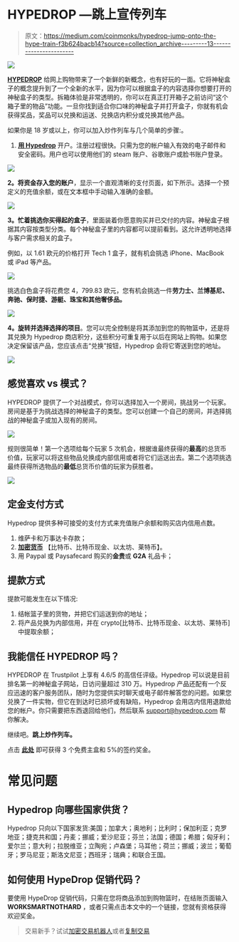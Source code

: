 # HYPEDROP —跳上宣传列车

> 原文：<https://medium.com/coinmonks/hypedrop-jump-onto-the-hype-train-f3b624bacb14?source=collection_archive---------13----------------------->

![](img/55d24f39c77de4c0cac1daca38319860.png)

[**HYPEDROP**](https://hypedrop.com/r/WORKSMARTNOTHARD) 给网上购物带来了一个新鲜的新概念，也有好玩的一面。它将神秘盒子的概念提升到了一个全新的水平，因为你可以根据盒子的内容选择你想要打开的神秘盒子的类型。拆箱体验是非常透明的，你可以在真正打开箱子之前访问“这个箱子里的物品”功能。一旦你找到适合你口味的神秘盒子并打开盒子，你就有机会获得奖品，奖品可以兑换和运送、兑换店内积分或兑换其他产品。

如果你是 18 岁或以上，你可以加入炒作列车与几个简单的步骤:。

1.  [**用 Hypedrop**](https://hypedrop.com/r/WORKSMARTNOTHARD) 开户。注册过程很快。只需为您的帐户输入有效的电子邮件和安全密码。用户也可以使用他们的 steam 账户、谷歌账户或脸书账户登录。

![](img/64e3c596a8dbb538283d8e5839c25435.png)

**2。将资金存入您的账户**，显示一个直观清晰的支付页面，如下所示。选择一个预定义的充值余额，或在文本框中手动输入准确的金额。

![](img/19abb3e5f055fc44dcec2e65c2fe1527.png)

**3。忙着挑选你买得起的盒子**，里面装着你愿意购买并已交付的内容。神秘盒子根据其内容按类型分类。每个神秘盒子里的内容都可以提前看到。这允许透明地选择与客户需求相关的盒子。

例如，以 1.61 欧元的价格打开 Tech 1 盒子，就有机会挑选 iPhone、MacBook 或 iPad 等产品。

![](img/6ac9eb669f57ca55f39213733b81b8e9.png)

挑选白色盒子将花费您 4，799.83 欧元，您有机会挑选一件**劳力士、兰博基尼、奔驰、保时捷、游艇、珠宝和其他奢侈品。**

![](img/20aa6d0b8aeefd6b4bf73273dca016f3.png)

**4。旋转并选择选择的项目**。您可以完全控制是将其添加到您的购物篮中，还是将其兑换为 Hypedrop 商店积分，这些积分可重复用于以后在网站上购物。如果您决定保留该产品，您应该点击“兑换”按钮，Hypedrop 会将它寄送到您的地址。

![](img/fdbc582c326378e3cf3dec0189a27f7a.png)

## **感觉喜欢 vs 模式？**

HYPEDROP 提供了一个对战模式，你可以选择加入一个房间，挑战另一个玩家。房间是基于为挑战选择的神秘盒子的类型。您可以创建一个自己的房间，并选择挑战的神秘盒子或加入现有的房间。

![](img/3c68992dd50646a5ba9f2ca56f96f59e.png)

规则很简单！第一个选项给每个玩家 5 次机会，根据谁最终获得的**最高**的总货币价值，玩家可以将这些物品兑换成内部信用或者将它们运送出去。第二个选项挑选最终获得所选物品的**最低**总货币价值的玩家为获胜者。

![](img/cfc22a893f8a453e3383afb9bc496a0c.png)

## **定金支付方式**

Hypedrop 提供多种可接受的支付方式来充值账户余额和购买店内信用点数。

1.  维萨卡和万事达卡存款；
2.  [**加密货币**](http://www.cryptoenthusiat.net/cryptoscanner) 【比特币、比特币现金、以太坊、莱特币】。
3.  用 Paypal 或 Paysafecard 购买的**金贵**或 **G2A** 礼品卡；

## **提款方式**

提款可能发生在以下情况:

1.  结帐篮子里的货物，并把它们运送到你的地址；
2.  将产品兑换为内部信用，并在 crypto[比特币、比特币现金、以太坊、莱特币]中提取余额；

## 我能信任 HYPEDROP 吗？

HYPEDROP 在 Trustpilot 上享有 4.6/5 的高信任评级。Hypedrop 可以说是目前排名第一的神秘盒子网站，日访问量超过 310 万。Hypedrop 产品还配有一个反应迅速的客户服务团队，随时为您提供实时聊天或电子邮件解答您的问题。如果您兑换了一件实物，但它在到达时已损坏或有缺陷，Hypedrop 会用店内信用退款给您的帐户。你只需要把东西退回给他们，然后联系 support@hypedrop.com 帮你解决。

继续吧。**跳上炒作列车。**

点击 [**此处**](https://hypedrop.com/r/WORKSMARTNOTHARD) 即可获得 3 个免费主盒和 5%的签约奖金。

# 常见问题

## Hypedrop 向哪些国家供货？

Hypedrop 只向以下国家发货:美国；加拿大；奥地利；比利时；保加利亚；克罗地亚；捷克共和国；丹麦；挪威；爱沙尼亚；芬兰；法国；德国；希腊；匈牙利；爱尔兰；意大利；拉脱维亚；立陶宛；卢森堡；马耳他；荷兰；挪威；波兰；葡萄牙；罗马尼亚；斯洛文尼亚；西班牙；瑞典；和联合王国。

## 如何使用 HypeDrop 促销代码？

要使用 HypeDrop 促销代码，只需在您将商品添加到购物篮时，在结账页面输入 **WORKSMARTNOTHARD** ，或者只需点击本文中的一个链接，您就有资格获得欢迎奖金。

> 交易新手？试试[加密交易机器人](/coinmonks/crypto-trading-bot-c2ffce8acb2a)或者[复制交易](/coinmonks/top-10-crypto-copy-trading-platforms-for-beginners-d0c37c7d698c)